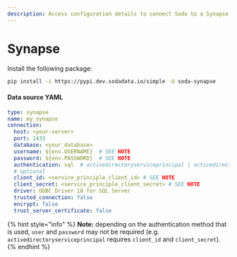 ```yaml
---
description: Access configuration details to connect Soda to a Synapse data source.
---
```


# Synapse

Install the following package:

```bash
pip install -i https://pypi.dev.sodadata.io/simple -U soda-synapse
```

#### Data source YAML

```yaml
type: synapse
name: my_synapse
connection:
  host: <your-server>
  port: 1433
  database: <your_database>
  username: ${env.USERNAME}  # SEE NOTE
  password: ${env.PASSWORD}  # SEE NOTE
  authentication: sql  # activedirectoryserviceprincipal | activedirectoryinteractive | activedirectorypassword 
  # optional
  client_id: <service_principle_client_id> # SEE NOTE
  client_secret: <service_principle_client_secret> # SEE NOTE
  driver: ODBC Driver 18 for SQL Server
  trusted_connection: false
  encrypt: false
  trust_server_certificate: false
```

{% hint style="info" %}
**Note:** depending on the authentication method that is used,  `user` and `password` may not be required (e.g. `activedirectoryserviceprincipal` requires `client_id` and `client_secret`).
{% endhint %}
